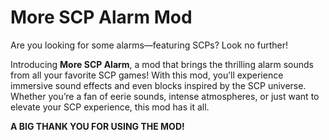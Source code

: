 # More SCP Alarm Mod

Are you looking for some alarms—featuring SCPs? Look no further!

Introducing **More SCP Alarm**, a mod that brings the thrilling alarm sounds from all your favorite SCP games! With this mod, you’ll experience immersive sound effects and even blocks inspired by the SCP universe. Whether you’re a fan of eerie sounds, intense atmospheres, or just want to elevate your SCP experience, this mod has it all.

**A BIG THANK YOU FOR USING THE MOD!**

